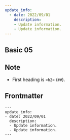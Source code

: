 ```yaml
---
update_info:
  - date: 2022/09/01
    description:
    - Update information.
    - Update information.
---
```

## Basic 05


## Note

- First heading is `<h2>` (`##`).


## Frontmatter

```
---
update_info:
- date: 2022/09/01
  description:
  - Update information.
  - Update information.
---
```
